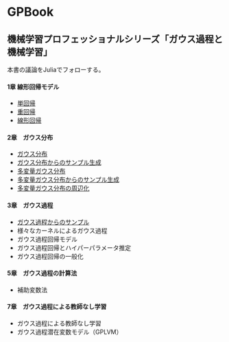 # GPBook

## 機械学習プロフェッショナルシリーズ「ガウス過程と機械学習」

本書の議論をJuliaでフォローする。

#### 1章 線形回帰モデル
 - [単回帰](https://github.com/akiabe/GPBook/blob/main/pdf/linear.pdf)
 - [重回帰](https://github.com/akiabe/GPBook/blob/main/pdf/multiple.pdf)
 - [線形回帰](https://github.com/akiabe/GPBook/blob/main/pdf/nonlinear.pdf)
 
#### 2章　ガウス分布
 - [ガウス分布](https://github.com/akiabe/GPBook/blob/main/pdf/gauss-dist.pdf)
 - [ガウス分布からのサンプル生成](https://github.com/akiabe/GPBook/blob/main/pdf/gauss_box-muller.pdf)
 - [多変量ガウス分布](https://github.com/akiabe/GPBook/blob/main/pdf/mult-gauss.pdf)
 - [多変量ガウス分布からのサンプル生成](https://github.com/akiabe/GPBook/blob/main/pdf/mult-gauss_sampling.pdf)
 - [多変量ガウス分布の周辺化](https://github.com/akiabe/GPBook/blob/main/pdf/mult-gauss_marginalization.pdf)

#### 3章　ガウス過程
 - [ガウス過程からのサンプル](https://github.com/akiabe/GPBook/blob/main/pdf/gp.pdf)
 - 様々なカーネルによるガウス過程
 - ガウス過程回帰モデル
 - ガウス過程回帰とハイパーパラメータ推定
 - ガウス過程回帰の一般化
 
#### 5章　ガウス過程の計算法
 - 補助変数法

#### 7章　ガウス過程による教師なし学習
 - ガウス過程による教師なし学習
 - ガウス過程潜在変数モデル（GPLVM）
